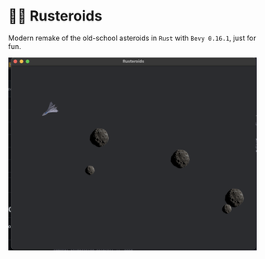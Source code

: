 # 🦀🚀 Rusteroids

Modern remake of the old-school asteroids in `Rust` with `Bevy 0.16.1`, just for fun.

![screenshot](screenshot.png)